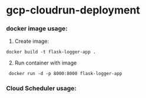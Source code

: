 # gcp-cloudrun-deployment

### docker image usage:
1) Create image:
```
docker build -t flask-logger-app .
```
2) Run container with image
```
 docker run -d -p 8000:8000 flask-logger-app
 ```

### Cloud Scheduler usage: